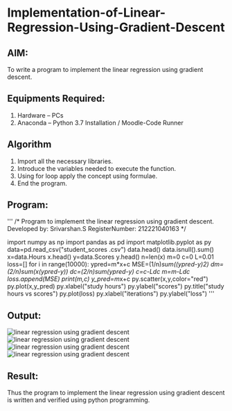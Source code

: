 # Implementation-of-Linear-Regression-Using-Gradient-Descent

## AIM:
To write a program to implement the linear regression using gradient descent.

## Equipments Required:
1. Hardware – PCs
2. Anaconda – Python 3.7 Installation / Moodle-Code Runner

## Algorithm
1. Import all the necessary libraries.
2. Introduce the variables needed to execute the function.
3. Using for loop apply the concept using formulae.
4.  End the program.

## Program:
'''
/*
Program to implement the linear regression using gradient descent.
Developed by: Srivarshan.S
RegisterNumber:  212221040163
*/

import numpy as np
import pandas as pd
import matplotlib.pyplot as py
data=pd.read_csv("student_scores .csv")
data.head()
data.isnull().sum()
x=data.Hours
x.head()
y=data.Scores
y.head()
n=len(x)
m=0
c=0
L=0.01
loss=[]
for i in range(10000):
  ypred=m*x+c
  MSE=(1/n)*sum((ypred-y)*2)
  dm=(2/n)*sum(x*(ypred-y))
  dc=(2/n)*sum(ypred-y)
  c=c-L*dc
  m=m-L*dc
  loss.append(MSE)
  print(m,c)
  y_pred=m*x+c
  py.scatter(x,y,color="red")
  py.plot(x,y_pred)
  py.xlabel("study hours")
  py.ylabel("scores")
  py.title("study hours vs scores")
  py.plot(loss)
  py.xlabel("iterations")
  py.ylabel("loss")
'''
## Output:
![linear regression using gradient descent]()
![linear regression using gradient descent]()
![linear regression using gradient descent]()
![linear regression using gradient descent]()


## Result:
Thus the program to implement the linear regression using gradient descent is written and verified using python programming.

